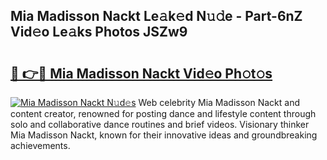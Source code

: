 ## Mia Madisson Nackt Le𝚊k𝚎d N𝚞𝚍e - Part-6nZ Vid𝚎o Le𝚊ks Photos JSZw9

# <h2><a href="http://fb2suz.evod.top/?m=Mia+Madisson+Nackt">🔗 👉🔴 Mia Madisson Nackt Vid𝚎o Ph𝚘t𝚘s</a></h2>

[![Mia Madisson Nackt N𝚞d𝚎s](https://i.imgur.com/8V9OHl7.gif)](http://fb2suz.evod.top/?m=Mia+Madisson+Nackt)
Web celebrity Mia Madisson Nackt and content creator, renowned for posting dance and lifestyle content through solo and collaborative dance routines and brief videos. Visionary thinker Mia Madisson Nackt, known for their innovative ideas and groundbreaking achievements. 
